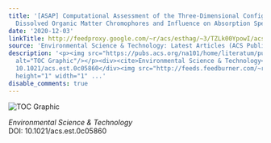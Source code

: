 ```yaml
---
title: '[ASAP] Computational Assessment of the Three-Dimensional Configuration of
  Dissolved Organic Matter Chromophores and Influence on Absorption Spectra'
date: '2020-12-03'
linkTitle: http://feedproxy.google.com/~r/acs/esthag/~3/TZLk00YpowI/acs.est.0c05860
source: 'Environmental Science & Technology: Latest Articles (ACS Publications)'
description: '<p><img src="https://pubs.acs.org/na101/home/literatum/publisher/achs/journals/content/esthag/0/esthag.ahead-of-print/acs.est.0c05860/20201203/images/medium/es0c05860_0008.gif"
  alt="TOC Graphic"/></p><div><cite>Environmental Science & Technology</cite></div><div>DOI:
  10.1021/acs.est.0c05860</div><img src="http://feeds.feedburner.com/~r/acs/esthag/~4/TZLk00YpowI"
  height="1" width="1" ...'
disable_comments: true
---
```

<p><img src="https://pubs.acs.org/na101/home/literatum/publisher/achs/journals/content/esthag/0/esthag.ahead-of-print/acs.est.0c05860/20201203/images/medium/es0c05860_0008.gif" alt="TOC Graphic"/></p><div><cite>Environmental Science & Technology</cite></div><div>DOI: 10.1021/acs.est.0c05860</div><img src="http://feeds.feedburner.com/~r/acs/esthag/~4/TZLk00YpowI" height="1" width="1" ...